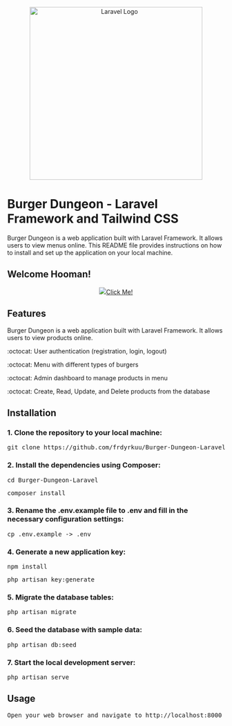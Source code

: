 <p align="center"><a href="https://laravel.com" target="_blank"><img src="https://i.ibb.co/nrvc7b2/sdad.png" width="400" alt="Laravel Logo"></a></p>

# Burger Dungeon - Laravel Framework and Tailwind CSS

<p>Burger Dungeon is a web application built with Laravel Framework. It allows users to view menus online. This README file provides instructions on how to install and set up the application on your local machine.</p>

## Welcome Hooman!
<p align="center"><a href="https://github.com/frdyrkuu" target="_blank" rel="noopener noreferrer"><img src="https://gist.githubusercontent.com/brudnak/aba00c9a1c92d226f68e8ad8ba1e0a40/raw/e1e4a92f6072d15014f19aa8903d24a1ac0c41a4/nyan-cat.gif">Click Me!</a></p>


## Features

Burger Dungeon is a web application built with Laravel Framework. It allows users to view products online.
<p>	:octocat: User authentication (registration, login, logout)</p>
<p>	:octocat: Menu with different types of burgers</p>
<p>	:octocat: Admin dashboard to manage products in menu</p>
<p>	:octocat: Create, Read, Update, and Delete products from the database</p>

## Installation

### 1. Clone the repository to your local machine:
<pre>git clone https://github.com/frdyrkuu/Burger-Dungeon-Laravel.git</pre>

### 2. Install the dependencies using Composer:
<pre>cd Burger-Dungeon-Laravel</pre>
<pre>composer install</pre>

### 3. Rename the .env.example file to .env and fill in the necessary configuration settings:
<pre>cp .env.example -> .env</pre>

### 4. Generate a new application key:
<pre>npm install</pre>
<pre>php artisan key:generate</pre>

### 5. Migrate the database tables:
<pre>php artisan migrate</pre>

### 6. Seed the database with sample data:
<pre>php artisan db:seed</pre>

### 7. Start the local development server:
<pre>php artisan serve</pre>



## Usage
<pre>Open your web browser and navigate to http://localhost:8000 to view the application.</pre>

